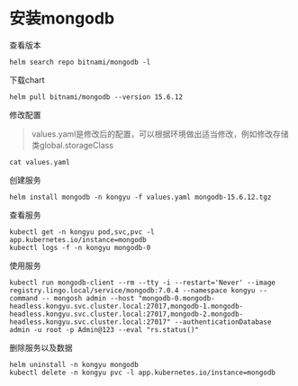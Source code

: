 # 安装mongodb

查看版本

```
helm search repo bitnami/mongodb -l
```

下载chart

```
helm pull bitnami/mongodb --version 15.6.12
```

修改配置

> values.yaml是修改后的配置，可以根据环境做出适当修改，例如修改存储类global.storageClass

```
cat values.yaml
```

创建服务

```shell
helm install mongodb -n kongyu -f values.yaml mongodb-15.6.12.tgz
```

查看服务

```shell
kubectl get -n kongyu pod,svc,pvc -l app.kubernetes.io/instance=mongodb
kubectl logs -f -n kongyu mongodb-0
```

使用服务

```
kubectl run mongodb-client --rm --tty -i --restart='Never' --image  registry.lingo.local/service/mongodb:7.0.4 --namespace kongyu --command -- mongosh admin --host "mongodb-0.mongodb-headless.kongyu.svc.cluster.local:27017,mongodb-1.mongodb-headless.kongyu.svc.cluster.local:27017,mongodb-2.mongodb-headless.kongyu.svc.cluster.local:27017" --authenticationDatabase admin -u root -p Admin@123 --eval "rs.status()"
```

删除服务以及数据

```
helm uninstall -n kongyu mongodb
kubectl delete -n kongyu pvc -l app.kubernetes.io/instance=mongodb
```


